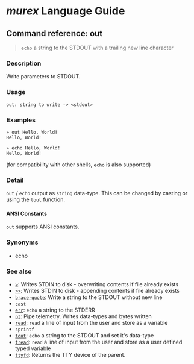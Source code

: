 # _murex_ Language Guide

## Command reference: out

> `echo` a string to the STDOUT with a trailing new line character

### Description

Write parameters to STDOUT.

### Usage

    out: string to write -> <stdout>

### Examples

    » out Hello, World!
    Hello, World!

    » echo Hello, World!
    Hello, World!

(for compatibility with other shells, `echo` is also supported)

### Detail

`out` / `echo` output as `string` data-type. This can be changed by casting or
using the `tout` function.

#### ANSI Constants

`out` supports ANSI constants.

### Synonyms

* echo

### See also

* [`>`](>.md): Writes STDIN to disk - overwriting contents if file already exists
* [`>>`](>>.md): Writes STDIN to disk - appending contents if file already exists
* [`brace-quote`](brace-quote.md): Write a string to the STDOUT without new line
* `cast`
* [`err`](err.md): `echo` a string to the STDERR
* [`pt`](pt.md): Pipe telemetry. Writes data-types and bytes written
* [`read`](read.md): `read` a line of input from the user and store as a variable
* `sprintf`
* [`tout`](tout.md): `echo` a string to the STDOUT and set it's data-type
* [`tread`](tread.md): `read` a line of input from the user and store as a user defined typed variable
* [`ttyfd`](ttyfd.md): Returns the TTY device of the parent.
